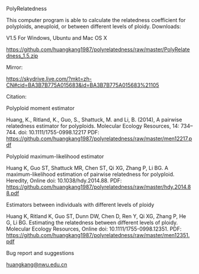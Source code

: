 PolyRelatedness

This computer program is able to calculate the relatedness coefficient for polyploids, aneuploid, or between different levels of ploidy.
Downloads:

V1.5 For Windows, Ubuntu and Mac OS X

https://github.com/huangkang1987/polyrelatedness/raw/master/PolyRelatedness_1.5.zip

Mirror:

https://skydrive.live.com/?mkt=zh-CN#cid=BA3B7B775A015683&id=BA3B7B775A015683%21105

Citation:

Polyploid moment estimator

Huang, K., Ritland, K., Guo, S., Shattuck, M. and Li, B. (2014), A pairwise relatedness estimator for polyploids. Molecular Ecology Resources, 14: 734–744. doi: 10.1111/1755-0998.12217 PDF: https://github.com/huangkang1987/polyrelatedness/raw/master/men12217.pdf

Polyploid maximum-likelihood estimator

Huang K, Guo ST, Shattuck MR, Chen ST, Qi XG, Zhang P, Li BG. A maximum-likelihood estimation of pairwise relatedness for polyploid. Heredity, Online doi: 10.1038/hdy.2014.88. PDF: https://github.com/huangkang1987/polyrelatedness/raw/master/hdy.2014.88.pdf

Estimators between individuals with different levels of ploidy

Huang K, Ritland K, Guo ST, Dunn DW, Chen D, Ren Y, Qi XG, Zhang P, He G, Li BG. Estimating the relatedness between different levels of ploidy. Molecular Ecology Resources, Online doi: 10.1111/1755-0998.12351. PDF: https://github.com/huangkang1987/polyrelatedness/raw/master/men12351.pdf

Bug report and suggestions

huangkang@nwu.edu.cn
